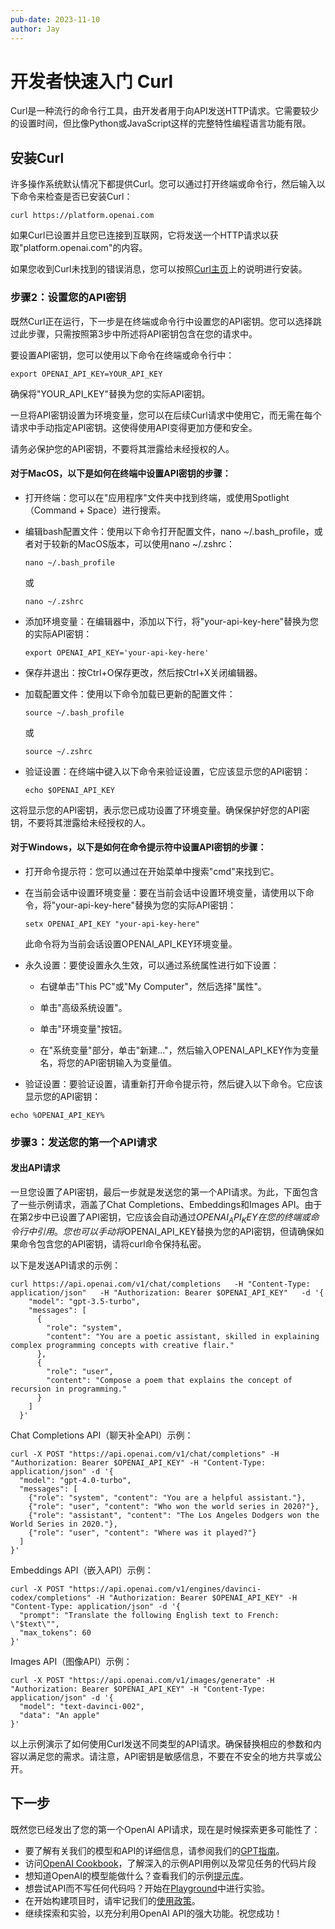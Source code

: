 ```yaml
---
pub-date: 2023-11-10
author: Jay
---
```


# 开发者快速入门 Curl
Curl是一种流行的命令行工具，由开发者用于向API发送HTTP请求。它需要较少的设置时间，但比像Python或JavaScript这样的完整特性编程语言功能有限。


## 安装Curl
许多操作系统默认情况下都提供Curl。您可以通过打开终端或命令行，然后输入以下命令来检查是否已安装Curl：

```
curl https://platform.openai.com
```
如果Curl已设置并且您已连接到互联网，它将发送一个HTTP请求以获取"platform.openai.com"的内容。

如果您收到Curl未找到的错误消息，您可以按照[Curl主页](https://everything.curl.dev/get)上的说明进行安装。

### 步骤2：设置您的API密钥
既然Curl正在运行，下一步是在终端或命令行中设置您的API密钥。您可以选择跳过此步骤，只需按照第3步中所述将API密钥包含在您的请求中。

要设置API密钥，您可以使用以下命令在终端或命令行中：
```
export OPENAI_API_KEY=YOUR_API_KEY
```
确保将"YOUR_API_KEY"替换为您的实际API密钥。

一旦将API密钥设置为环境变量，您可以在后续Curl请求中使用它，而无需在每个请求中手动指定API密钥。这使得使用API变得更加方便和安全。

请务必保护您的API密钥，不要将其泄露给未经授权的人。



#### 对于MacOS，以下是如何在终端中设置API密钥的步骤：

- 打开终端：您可以在"应用程序"文件夹中找到终端，或使用Spotlight（Command + Space）进行搜索。

- 编辑bash配置文件：使用以下命令打开配置文件，nano ~/.bash_profile，或者对于较新的MacOS版本，可以使用nano ~/.zshrc：
    ```
    nano ~/.bash_profile
    ```
    或
    ```
    nano ~/.zshrc
    ```

- 添加环境变量：在编辑器中，添加以下行，将"your-api-key-here"替换为您的实际API密钥：
    ```
    export OPENAI_API_KEY='your-api-key-here'
    ```
- 保存并退出：按Ctrl+O保存更改，然后按Ctrl+X关闭编辑器。

- 加载配置文件：使用以下命令加载已更新的配置文件：

    ```
    source ~/.bash_profile
    ```

    或

    ```
    source ~/.zshrc
    ```

- 验证设置：在终端中键入以下命令来验证设置，它应该显示您的API密钥：
    ```
    echo $OPENAI_API_KEY
    ```

这将显示您的API密钥，表示您已成功设置了环境变量。确保保护好您的API密钥，不要将其泄露给未经授权的人。

#### 对于Windows，以下是如何在命令提示符中设置API密钥的步骤：


- 打开命令提示符：您可以通过在开始菜单中搜索"cmd"来找到它。
    
- 在当前会话中设置环境变量：要在当前会话中设置环境变量，请使用以下命令，将"your-api-key-here"替换为您的实际API密钥：
    ```
    setx OPENAI_API_KEY "your-api-key-here"
    ```
    此命令将为当前会话设置OPENAI_API_KEY环境变量。

- 永久设置：要使设置永久生效，可以通过系统属性进行如下设置：

    - 右键单击"This PC"或"My Computer"，然后选择"属性"。

    - 单击"高级系统设置"。

    - 单击"环境变量"按钮。

    - 在"系统变量"部分，单击"新建..."，然后输入OPENAI_API_KEY作为变量名，将您的API密钥输入为变量值。

- 验证设置：要验证设置，请重新打开命令提示符，然后键入以下命令。它应该显示您的API密钥：


```echo %OPENAI_API_KEY%```

### 步骤3：发送您的第一个API请求
#### 发出API请求
一旦您设置了API密钥，最后一步就是发送您的第一个API请求。为此，下面包含了一些示例请求，涵盖了Chat Completions、Embeddings和Images API。由于在第2步中已设置了API密钥，它应该会自动通过$OPENAI_API_KEY在您的终端或命令行中引用。您也可以手动将$OPENAI_API_KEY替换为您的API密钥，但请确保如果命令包含您的API密钥，请将curl命令保持私密。

以下是发送API请求的示例：
```
curl https://api.openai.com/v1/chat/completions   -H "Content-Type: application/json"   -H "Authorization: Bearer $OPENAI_API_KEY"   -d '{
    "model": "gpt-3.5-turbo",
    "messages": [
      {
        "role": "system",
        "content": "You are a poetic assistant, skilled in explaining complex programming concepts with creative flair."
      },
      {
        "role": "user",
        "content": "Compose a poem that explains the concept of recursion in programming."
      }
    ]
  }'
```

Chat Completions API（聊天补全API）示例：
```
curl -X POST "https://api.openai.com/v1/chat/completions" -H "Authorization: Bearer $OPENAI_API_KEY" -H "Content-Type: application/json" -d '{
  "model": "gpt-4.0-turbo",
  "messages": [
    {"role": "system", "content": "You are a helpful assistant."},
    {"role": "user", "content": "Who won the world series in 2020?"},
    {"role": "assistant", "content": "The Los Angeles Dodgers won the World Series in 2020."},
    {"role": "user", "content": "Where was it played?"}
  ]
}'
```

Embeddings API（嵌入API）示例：

```
curl -X POST "https://api.openai.com/v1/engines/davinci-codex/completions" -H "Authorization: Bearer $OPENAI_API_KEY" -H "Content-Type: application/json" -d '{
  "prompt": "Translate the following English text to French: \"$text\"",
  "max_tokens": 60
}'
```

Images API（图像API）示例：
```
curl -X POST "https://api.openai.com/v1/images/generate" -H "Authorization: Bearer $OPENAI_API_KEY" -H "Content-Type: application/json" -d '{
  "model": "text-davinci-002",
  "data": "An apple"
}'
```

以上示例演示了如何使用Curl发送不同类型的API请求。确保替换相应的参数和内容以满足您的需求。请注意，API密钥是敏感信息，不要在不安全的地方共享或公开。


## 下一步
既然您已经发出了您的第一个OpenAI API请求，现在是时候探索更多可能性了：

- 要了解有关我们的模型和API的详细信息，请参阅我们的[GPT指南](https://platform.openai.com/docs/guides/gpt)。
- 访问[OpenAI Cookbook](https://cookbook.openai.com/)，了解深入的示例API用例以及常见任务的代码片段
- 想知道OpenAI的模型能做什么？查看我们的示例[提示库](https://platform.openai.com/examples)。
- 想尝试API而不写任何代码吗？开始在[Playground](https://platform.openai.com/playground)中进行实验。
- 在开始构建项目时，请牢记我们的[使用政策](https://openai.com/policies/usage-policies)。
- 继续探索和实验，以充分利用OpenAI API的强大功能。祝您成功！